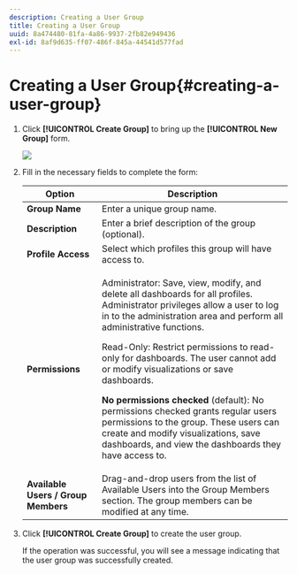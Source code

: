 ```yaml
---
description: Creating a User Group
title: Creating a User Group
uuid: 8a474480-81fa-4a86-9937-2fb82e949436
exl-id: 8af9d635-ff07-486f-845a-44541d577fad
---
```

# Creating a User Group{#creating-a-user-group}

1. Click **[!UICONTROL Create Group]** to bring up the **[!UICONTROL New Group]** form.

   ![](assets/create_user_group.png)

1. Fill in the necessary fields to complete the form:

   <table id="choicetable_3AE53AAC8A07471394EA993917B6AE33"> 
    <thead class="chhead sthead"> 
    <th class="choptionhd"> Option</th> 
    <th class="chdeschd"> Description</th> 
    </thead> 
    <tr class="chrow strow"> 
    <td class="choption"><strong>Group Name</strong></td> 
    <td class="chdesc stentry"> Enter a unique group name.</td> 
    </tr> 
    <tr class="chrow strow"> 
    <td class="choption"><strong>Description</strong></td> 
    <td class="chdesc stentry"> Enter a brief description of the group (optional).</td> 
    </tr> 
    <tr class="chrow strow"> 
    <td class="choption"><strong>Profile Access</strong></td> 
    <td class="chdesc stentry"> Select which profiles this group will have access to.</td> 
    </tr> 
    <tr class="chrow strow"> 
    <td class="choption"><strong>Permissions</strong></td> 
    <td class="chdesc stentry"> <p> <span class="uicontrol"> Administrator</span>: Save, view, modify, and delete all dashboards for all profiles. Administrator privileges allow a user to log in to the administration area and perform all administrative functions. </p> <p> <span class="uicontrol"> Read-Only</span>: Restrict permissions to read-only for dashboards. The user cannot add or modify visualizations or save dashboards. </p> <p> <b>No permissions checked </b>(default): No permissions checked grants regular users permissions to the group. These users can create and modify visualizations, save dashboards, and view the dashboards they have access to. </p> </td> 
    </tr> 
    <tr class="chrow strow"> 
    <td class="choption"><strong>Available Users / Group Members</strong></td> 
    <td class="chdesc stentry">Drag-and-drop users from the list of <span class="uicontrol"> Available Users</span> into the <span class="uicontrol"> Group Members </span>section. The group members can be modified at any time. </td> 
    </tr> 
    </table>    
    
1. Click **[!UICONTROL Create Group]** to create the user group.

   If the operation was successful, you will see a message indicating that the user group was successfully created.
